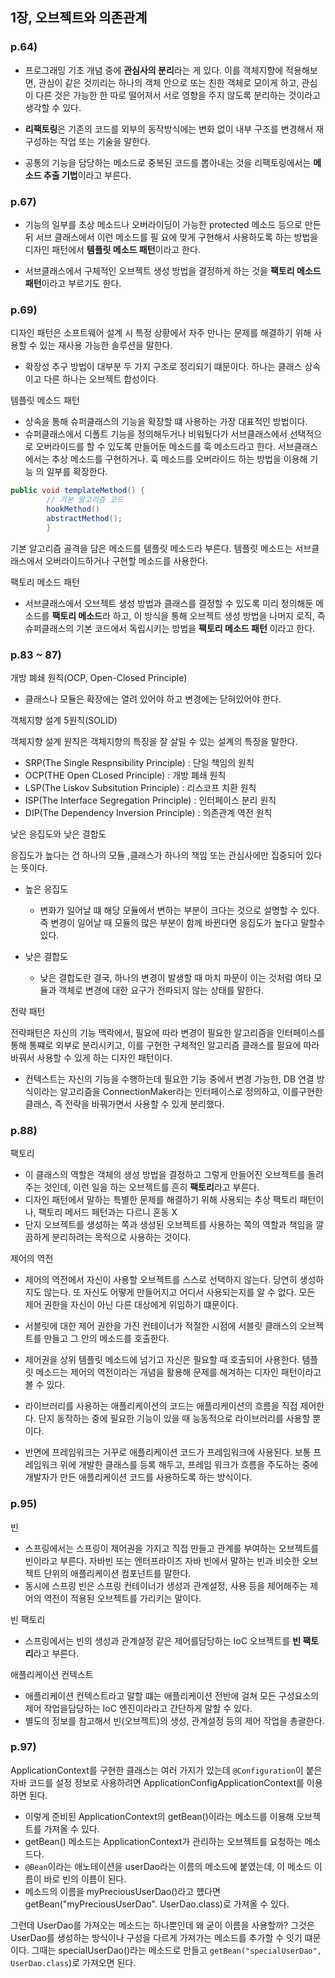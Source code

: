 ## 1장, 오브젝트와 의존관계

### p.64)
- 프로그래밍 기초 개념 중에 **관심사의 분리**라는 게 있다. 이를 객체지향에 적용해보면, 관심이 같은 것끼리는 하나의
객체 안으로 또는 친한 객체로 모이게 하고, 관심이 다른 것은 가능한 한 따로 떨어져서 서로 영향을 주지 않도록 분리하는 것이라고
생각할 수 있다.

- **리팩토링**은 기존의 코드를 외부의 동작방식에는 변화 없이 내부 구조를 변경해서 재구성하는 작업 또는 기술을 말한다.

- 공통의 기능을 담당하는 메소드로 중복된 코드를 뽑아내는 것을 리팩토링에서는 **메소드 추출 기법**이라고 부른다.

### p.67)
- 기능의 일부를 초상 메소드나 오버라이딩이 가능한 protected 메소드 등으로 만든 뒤 서브 클래스에서 이런 메소드를 필
요에 맞게 구현해서 사용하도록 하는 방법을 디자인 패턴에서 **템플릿 메소드 패턴**이라고 한다.
  
- 서브클래스에서 구체적인 오브젝트 생성 방법을 결정하게 하는 것을 **팩토리 메소드 패턴**이라고 부르기도 한다.

### p.69)

디자인 패턴은 소프트웨어 설계 시 특정 상황에서 자주 만나는 문제를 해결하기 위해 사용할 수 있는 재사용 가능한
솔루션을 말한다.
- 확장성 추구 방법이 대부분 두 가지 구조로 정리되기 떄문이다. 하나는 클래스 상속이고 다른 하나는 오브젝트 합성이다.

템플릿 메소드 패턴
- 상속을 통해 슈퍼클래스의 기능을 확장할 떄 사용하는 가장 대표적인 방법이다.
- 슈퍼클래스에서 디폴트 기능을 정의해두거나 비워뒀다가 서브클래스에서 선택적으로 오버라이드를 할 수 있도록 만들어둔 
  메소드를 훅 메소드라고 한다. 서브클래스에서는 추상 메소드를 구현하거나. 훅 메소드를 오버라이드 하는 방법을 이용해 기능
  의 일부를 확장한다.
```java
public void templateMethod() {
        // 기본 알고리즘 코드
        hookMethod()
        abstractMethod();
        }
```  
기본 알고리즘 골격을 담은 메소드를 템플릿 메소드라 부른다. 템플릿 메소드는 서브클래스에서 오버라이드하거나 구현할 메소드를
사용한다.

팩토리 메소드 패턴
- 서브클래스에서 오브젝트 생성 방법과 클래스를 결정할 수 있도록 미리 정의해둔 메소드를 **팩토리 메소드**라 하고,
  이 방식을 통해 오브젝트 생성 방법을 나머지 로직, 즉 슈퍼클래스의 기본 코드에서 독립시키는 방법을 **팩토리 메소드 패턴**
  이라고 한다.
  
### p.83 ~ 87)

개방 폐쇄 원칙(OCP, Open-Closed Principle)
- 클래스나 모듈은 확장에는 열려 있어야 하고 변경에는 닫혀있어야 한다.

객체지향 설계 5원칙(SOLID)

객체지향 설계 원칙은 객체지향의 특징을 잘 살릴 수 있는 설계의 특징을 말한다. 

- SRP(The Single Respnsibility Principle) : 단일 책임의 원칙
- OCP(THE Open CLosed Principle) : 개방 폐쇄 원칙
- LSP(The Liskov Subsitution Principle) : 리스코프 치환 원칙
- ISP(The Interface Segregation Principle) : 인터페이스 분리 원칙
- DIP(The Dependency Inversion Principle) : 의존관계 역전 원칙

낮은 응집도와 낮은 결합도

응집도가 높다는 건 하나의 모듈 ,클래스가 하나의 책임 또는 관심사에만 집중되어 있다는 뜻이다.

- 높은 응집도
    - 변화가 일어날 떄 해당 모듈에서 변하는 부분이 크다는 것으로 설명할 수 있다. 즉 변경이 일어날 때 모듈의 많은
      부분이 함께 바뀐다면 응집도가 높다고 말할수 있다.

- 낮은 결합도
    - 낮은 결합도란 결국, 하나의 변경이 발생할 때 마치 파문이 이는 것처럼 여타 모듈과 객체로 변경에 대한
      요구가 전파되지 않는 상태를 말한다.
      
전략 패턴

전략패턴은 자신의 기능 맥락에서, 필요에 따라 변경이 필요한 알고리즘을 인터페이스를 통해 통쨰로 외부로 분리시키고, 이를
구현한 구체적인 알고리즘 클래스를 필요에 따라 바꿔서 사용할 수 있게 하는 디자인 패턴이다.

- 컨텍스트는 자신의 기능을 수행하는데 필요한 기능 중에서 변경 가능한, DB 연결 방식이라는 알고리즘을 ConnectionMaker라는
인터페이스로 정의하고, 이를구현한 클래스, 즉 전략을 바꿔가면서 사용할 수 있게 분리했다.
  
### p.88)
팩토리
- 이 클래스의 역할은 객체의 생성 방법을 결정하고 그렇게 만들어진 오브젝트를 돌려주는 것인데, 이런 일을 하는 오브젝트를
흔히 **팩토리**라고 부른다.
- 디자인 패턴에서 말하는 특별한 문제를 해결하기 위해 사용되는 추상 팩토리 패턴이나, 팩토리 메서드 페턴과는 다르니 혼동 X  
- 단지 오브젝트를 생성하는 쪽과 생성된 오브젝트를 사용하는 쪽의 역할과 책임을 깔끔하게 분리하려는 목적으로 사용하는
것이다.
  
제어의 역전
- 제어의 역전에서 자신이 사용할 오브젝트를 스스로 선택하지 않는다. 당연히 생성하지도 않는다. 또 자신도 어떻게 만들어지고
어디서 사용되는지를 알 수 없다. 모든 제어 권한을 자신이 아닌 다른 대상에게 위임하기 떄문이다.
- 서블릿에 대한 제어 권한을 가진 컨테이너가 적절한 시점에 서블릿 클래스의 오브젝트를 만들고 그 안의 메소드를 호출한다.
- 제어권을 상위 템플릿 메소드에 넘기고 자신은 필요할 때 호출되어 사용한다. 템플릿 메소드는 제어의 역전이라는 개념을 
  활용해 문제를 해겨하는 디자인 패턴이라고 볼 수 있다.
  
- 라이브러리를 사용하는 애플리케이션의 코드는 애플리케이션의 흐름을 직접 제어한다. 단지 동작하는 중에 필요한 기능이
  있을 때 능동적으로 라이브러리를 사용할 뿐이다.
- 반면에 프레임워크는 거꾸로 애플리케이션 코드가 프레임워크에 사용된다. 보통 프레임워크 위에 개발한 클래스를 등록
해두고, 프레임 워크가 흐름을 주도하는 중에 개발자가 만든 애플리케이션 코드를 사용하도록 하는 방식이다.
  
### p.95)

빈
- 스프링에서는 스프링이 제어권을 가지고 직접 만들고 관계를 부여하는 오브젝트를 빈이라고 부른다. 자바빈 또는 엔터프라이즈
자바 빈에서 말하는 빈과 비슷한 오브젝트 단위의 애플리케이션 컴포넌트를 말한다. 
- 동시에 스프링 빈은 스프링 컨테이너가 생성과 관계설정, 사용 등을 제어해주는 제어의 역전이 적용된 오브젝트를 가리키는
말이다.

빈 팩토리
- 스프링에서는 빈의 생성과 관계설정 같은 제어를담당하는 IoC 오브젝트를 **빈 팩토리**라고 부른다.

애플리케이션 컨텍스트
- 애플리케이션 컨텍스트라고 말할 떄는 애플리케이션 전반에 걸쳐 모든 구성요소의 제어 작업을담당하는 IoC 엔진이라라고 간단하게 말할 수 있다.
- 별도의 정보를 참고해서 빈(오브젝트)의 생성, 관계설정 등의 제어 작업을 총괄한다.

### p.97)
ApplicationContext를 구현한 클래스는 여러 가지가 있는데 `@Configuration`이 붙은 자바 코드를 설정 정보로
사용하려면 ApplicationConfigApplicationContext를 이용하면 된다.
- 이렇게 준비된 ApplicationContext의 getBean()이라는 메소드를 이용해 오브젝트를 가져올 수 있다.
- getBean() 메소드는 ApplicationContext가 관리하는 오브젝트를 요청하는 메소드다.
- `@Bean`이라는 애노테이션을 userDao라는 이름의 메소드에 붙였는데, 이 메소드 이름이 바로 빈의 이름이 된다.
- 메소드의 이름을 myPreciousUserDao()라고 헀다면 getBean("myPreciousUserDao". UserDao.class)로 가져올 수 있다.

그런데 UserDao를 가져오는 메소드는 하나뿐인데 왜 굳이 이름을 사용할까? 그것은 UserDao를 생성하는 방식이나 구성을
다르게 가져가는 메소드를 추가할 수 잇기 떄문이다. 그때는 specialUserDao()라는 메소드로 만들고 `getBean("specialUserDao",
UserDao.class`)로 가져오면 된다.

  

